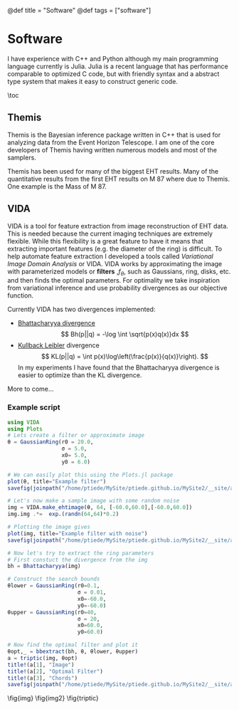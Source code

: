 @def title = "Software"
@def tags = ["software"]

# Software

I have experience with C++ and Python although my main programming language currently is Julia. Julia is a recent language that has performance comparable to optimized C code, but with friendly syntax and a abstract type system that makes it easy to construct generic code. 

\toc

## Themis
Themis is the Bayesian inference package written in C++ that is used for analyzing data from the Event Horizon Telescope. I am one of the core developers of Themis having written numerous models and most of the samplers.

Themis has been used for many of the biggest EHT results. Many of the quantitative results from the first EHT results on M 87 where due to Themis. One example is the Mass of M 87. 


## VIDA

VIDA is a tool for feature extraction from image reconstruction of EHT data. This is needed because the current imaging techniques are extremely flexible. While this flexibility is a great feature to have it means that extracting important features (e.g. the diameter of the ring) is difficult. To help automate feature extraction I developed a tools called *Variational Image Domain Analysis* or VIDA. VIDA works by approximating the image with parameterized models or **filters** ,$f_\theta$, such as Gaussians, ring, disks, etc. and then finds the optimal parameters. For optimality we take inspiration from variational inference and use probability divergences as our objective function. 

Currently VIDA has two divergences implemented:
 - [Bhattacharyya divergence](https://en.wikipedia.org/wiki/Bhattacharyya_distance)
 $$
    Bh(p||q) = -\log \int \sqrt{p(x)q(x)}dx
 $$
 - [Kullback Leibler](https://en.wikipedia.org/wiki/Kullback%E2%80%93Leibler_divergence) divergence
 $$
    KL(p||q) = \int p(x)\log\left(\frac{p(x)}{q(x)}\right).
 $$
 In my experiments I have found that the Bhattacharyya divergence is easier to optimize than the KL divergence.

More to come...

 ### Example script

```julia:./vidaex.jl
using VIDA
using Plots
# Lets create a filter or approximate image
θ = GaussianRing(r0 = 20.0, 
                 σ = 5.0,
                 x0= 5.0,
                 y0 = 6.0)

# We can easily plot this using the Plots.jl package
plot(θ, title="Example filter")
savefig(joinpath("/home/ptiede/MySite/ptiede.github.io/MySite2/__site/assets/menu3/code", "img.svg")) # hide

# Let's now make a sample image with some random noise
img = VIDA.make_ehtimage(θ, 64, [-60.0,60.0],[-60.0,60.0])
img.img .*=  exp.(randn(64,64)*0.2)

# Plotting the image gives
plot(img, title="Example filter with noise")
savefig(joinpath("/home/ptiede/MySite/ptiede.github.io/MySite2/__site/assets/menu3/code", "img2.svg")) # hide

# Now let's try to extract the ring parameters
# First constuct the divergence from the img
bh = Bhattacharyya(img)

# Construct the search bounds
θlower = GaussianRing(r0=0.1,
                      σ = 0.01,
                      x0=-60.0,
                      y0=-60.0)
θupper = GaussianRing(r0=40,
                      σ = 20,
                      x0=60.0,
                      y0=60.0)

# Now find the optimal filter and plot it
θopt,_ = bbextract(bh, θ, θlower, θupper)
a = triptic(img, θopt)
title!(a[1], "Image")
title!(a[2], "Optimal Filter")
title!(a[3], "Chords")
savefig(joinpath("/home/ptiede/MySite/ptiede.github.io/MySite2/__site/assets/menu3/code", "triptic.svg")) # hide
```
\fig{img}
\fig{img2}
\fig{triptic}


